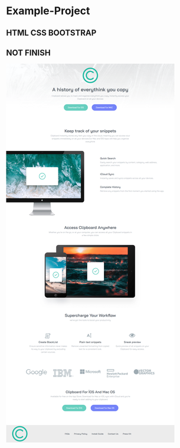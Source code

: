 ﻿# Example-Project
## HTML CSS BOOTSTRAP
## NOT FINISH

![](design/screencapture-127-0-0-1-5500-examplePageForPortfolio-index-html-2022-09-06-19_43_52.png)

